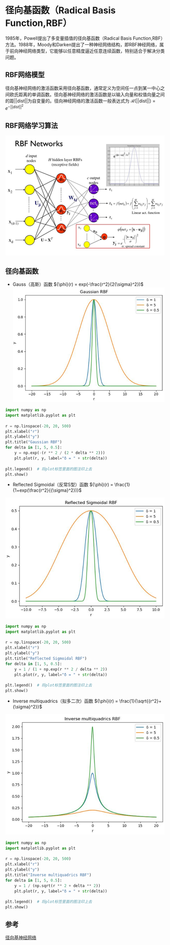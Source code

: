 # 径向基函数（Radical Basis Function,RBF）

1985年，Powell提出了多变量插值的径向基函数（Radical Basis Function,RBF）方法。1988年，Moody和Darken提出了一种神经网络结构，即RBF神经网络，属于前向神经网络类型，它能够以任意精度逼近任意连续函数，特别适合于解决分类问题。

## RBF网络模型

径向基神经网络的激活函数采用径向基函数，通常定义为空间任一点到某一中心之间欧氏距离的单调函数。径向基神经网络的激活函数是以输入向量和权值向量之间的距||dist||为自变量的。径向神经网络的激活函数一般表达式为 $\mathcal{R}$(||dist||) = $e^{-||dist||^2}$

## RBF网络学习算法

![](img/RBF-NN.jpg)

## 径向基函数
- Gauss（高斯）函数
${\phi}(r) = exp(-\frac{r^2}{2{\sigma}^2})$
![](img/rbf_gaussian.jpg)

```python
import numpy as np
import matplotlib.pyplot as plt

r = np.linspace(-20, 20, 500)
plt.xlabel("r")
plt.ylabel("y")
plt.title("Gaussian RBF")
for delta in [1, 5, 0.5]:
    y = np.exp(-(r ** 2 / (2 * delta ** 2)))
    plt.plot(r, y, label="δ = " + str(delta))

plt.legend()  # 将plot标签里面的图注印上去
plt.show()
```

- Reflected Sigmoidal（反常S型）函数
${\phi}(r) = \frac{1}{1+exp(\frac{r^2}{{\sigma}^2})}$

![](img/reflected_sigmoidal.jpg)

```python
import numpy as np
import matplotlib.pyplot as plt

r = np.linspace(-20, 20, 500)
plt.xlabel("r")
plt.ylabel("y")
plt.title("Reflected Sigmoidal RBF")
for delta in [1, 5, 0.5]:
    y = 1 / (1 + np.exp(r ** 2 / delta ** 2))
    plt.plot(r, y, label="δ = " + str(delta))

plt.legend()  # 将plot标签里面的图注印上去
plt.show()
```
- Inverse multiquadrics（拟多二次）函数
${\phi}(r) = \frac{1}{\sqrt{{r^2}+{\sigma}^2}}$

![](img/inverse_multiquadrics.jpg)

```python
import numpy as np
import matplotlib.pyplot as plt

r = np.linspace(-20, 20, 500)
plt.xlabel("r")
plt.ylabel("y")
plt.title("Inverse multiquadrics RBF")
for delta in [1, 5, 0.5]:
    y = 1 / (np.sqrt(r ** 2 + delta ** 2))
    plt.plot(r, y, label="δ = " + str(delta))

plt.legend()  # 将plot标签里面的图注印上去
plt.show()
```
## 参考

[径向基神经网络](https://cloud.tencent.com/developer/article/1044824)
